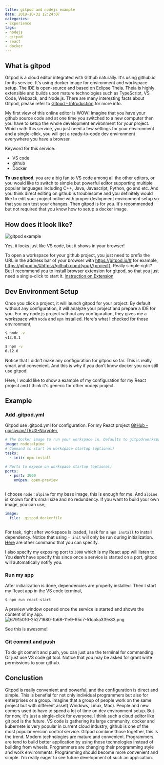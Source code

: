 ```yaml
---
title: gitpod and nodejs example
date: 2019-10-31 12:24:07
categories: 
- Experience
tags:
- nodejs
- gitpod
- react
- docker
---
```


## What is gitpod

Gitpod is a cloud editor integrated with Github naturally. It's using github.io for its service. It's using docker image for environment and workspace setup. The IDE is open-source and based on Eclipse Theia. Theia is highly extensible and builds upon mature technologies such as TypeScript, VS Code, Webpack, and Node.js. There are many interesting facts about Gitpod, please refer to [Gitpod - Introduction](https://www.gitpod.io/docs/) for more info.

My first view of this online editor is WOW! Imagine that you have your github source code and at one time you switched to a new computer then you have to setup the whole development environment for your project. Which with this service, you just need a few settings for your environment and a single-click, you will get a ready-to-code dev environment everywhere you have a browser.

Keyword for this service:
* VS code
* github
* Docker

**To use gitpod**, you are a big fan to VS code among all the other editors, or you would like to switch to simple but powerful editor supporting multiple popular languages including C++, Java, Javascript, Python, go and etc. And you think direct editing on github is troublesome and you definitely would like to edit your project online with proper devlopment environment setup so that you can test your changes. Then gitpod is for you. It's recommended but not required that you know how to setup a docker image.

## How does it look like?
![gitpod example](https://user-images.githubusercontent.com/17970730/67916891-a339ec00-fb6d-11e9-9094-6c81afc7fc9d.png)

Yes, it looks just like VS code, but it shows in your browser! 

To open a workspace for your github project, you just need to  prefix the URL in the address bar of your browser with https://gitpod.io/# for example, https://gitpod.io/#https://github.com/{you}/{project}. Really simple right? But I recommend you to install browser extension for gitpod, so that you just need a single-click to start it. [Instruction on Extension](https://www.gitpod.io/docs/20_browser_extension/)

## Dev Environment Setup
Once you click a project, it will launch gitpod for your project. By default without any configuration, it will analyze your project and prepare a IDE for you. For my node.js project without any configuration, they gives me a workspace with `Node` and `npm` installed. Here's what I checked for those environment,
```bash
$ node -v
v13.0.1

$ npm -v
6.12.0

```
Notice that I didn't make any configuration for gitpod so far. This is really smart and convenient. And this is why if you don't know docker you can still use gitpod.

Here, I would like to show a example of my configuration for my React project and I think it's generic for other nodejs project.

## Example
### Add .gitpod.yml
Gitpod use .gitpod.yml for configuration. For my React project  [GitHub - qiusiyuan/TRUX-Ncrypter](https://github.com/qiusiyuan/TRUX-Ncrypter),
```yml
# The Docker image to run your workspace in. Defaults to gitpod/workspace-full
image: node:alpine
# Command to start on workspace startup (optional)
tasks:
  - init: npm install

# Ports to expose on workspace startup (optional)
ports:
  - port: 3000
    onOpen: open-preview
    
```
I choose `node：alpine` for my base image, this is enough for me. And `alpine` is known for it's small size and no redundency. If you want to build your own image, you can use,
```yml
image:
  file: .gitpod.dockerfile
  
```
For task, right after workspace is loaded, I ask for a `npm install` to install dependency. Notice that using `- init` will only be run during initialization. [Here](https://www.gitpod.io/docs/44_config_start_tasks/#start-tasks) are other command that you can specify.

I also specify my exposing port to `3000` which is my React app will listen to. You **don't** have specify this since once a service is started on a port, gitpod will automatically notify you.

### Run my app
After initialization is done, dependencies are properly installed. Then I start my React app in the VS code terminal,
```bash
$ npm run react-start

```
A preview window opened once the service is started and shows the content of my app.
![67915010-25271680-fb68-11e9-95c7-51ca5a3f9e83.png](https://user-images.githubusercontent.com/17970730/67915010-25271680-fb68-11e9-95c7-51ca5a3f9e83.png)

See this is awesome!

### Git commit and push
To do git commit and push, you can just use the terminal for commanding. Or just use VS code git tool. Notice that you may be asked for grant write permissions to your github.

## Conclustion
Gitpod is really convenient and powerful, and the configuration is direct and simple. This is benefial for not only individual programmers but also for enterprises or a group. Imagine that a group of people work on the same project but with different asset( Windows, Linux, Mac). People and new comers used to have to spend a lot of time on dev environment setup. But for now, it's just a single-click for everyone. I think such a cloud editor like git pod is the future. VS code is gathering its large community, docker and kubernete is very popular in current cloud industry, github is one of the most popular version control service. Gitpod combine those together, this is the trend. Modern technologies are mature and convenient. Programmers are tend to build better application by using those technologies instead of building from wheels. Programmers are changing their programming style and work environments. Programming should become more convenient and simple. I'm really eager to see future development of such an application. 

